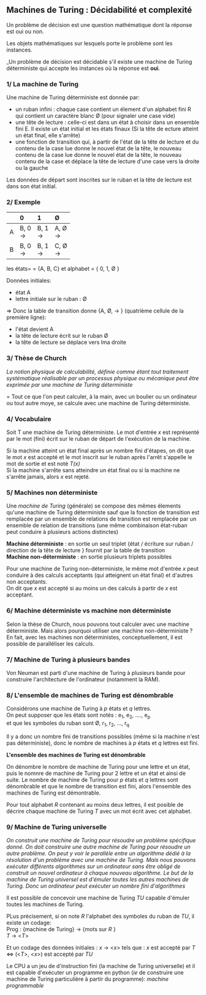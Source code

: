 ## Machines de Turing : Décidabilité et complexité  

Un problème de décision est une question mathématique dont la réponse est oui ou non.  

Les objets mathématiques sur lesquels porte le problème sont les instances.  

_Un problème de décision est décidable s'il existe une machine de Turing déterministe qui accepte les instances où la réponse est __oui__.  
### 1/ La machine de Turing

Une machine de Turing déterministe est donnée par:  
- un ruban infini : chaque case contient un élement d'un alphabet fini R qui contient un caractère blanc Ø (pour signaler une case vide)  
- une tête de lecture : celle-ci est dans un état à choisir dans un ensemble fini E. Il existe un état initial et les états finaux (Si la tête de ecture atteint un état final, elle s'arrête)  
- une fonction de transition qui, à partir de l'état de la tête de lecture et du contenu de la case lue donne le nouvel état de la tête, le nouveau contenu de la case lue donne le nouvel état de la tête, le nouveau contenu de la case et déplace la tête de lecture d'une case vers la droite ou la gauche  

Les données de départ sont inscrites sur le ruban et la tête de lecture est dans son état initial.  

### 2/ Exemple

|    | 0            | 1             | Ø             |
|:-:|:--------------|:--------------|:--------------|
| A | B, 0 <br/> -> | B, 1 <br/> -> | A, Ø <br/> -> |
| B | B, 0 <br/> -> | B, 1 <br/> -> | C, Ø <br/> -> |

les états= = {A, B, C}  et alphabet = { 0, 1, Ø }  

Données initiales:  
- état A
- lettre initiale sur le ruban : Ø  

=> Donc la table de transition donne {A, Ø, -> }  (quatrième cellule de la première ligne):  
- l'état devient A
- la tête de lecture écrit sur le ruban Ø
- la tête de lecture se déplace vers lma droite

### 3/ Thèse de Church

_La  notion physique de calculabilité, définie comme étant tout traitement systématique réalisable par un processus physique ou mécanique peut être exprimée par une machine de Turing déterministe_  

= Tout ce que l'on peut calculer, à la main, avec un boulier ou un ordinateur ou tout autre moye, se calcule avec une machine de Turing déterministe.  

### 4/ Vocabulaire

Soit T une machine de Turing déterministe. Le mot d'entrée _x_ est représenté par le mot (fini) écrit sur le ruban de départ  de l'exécution de la machine.  

Si la machine atteint un état final après un nombre fini d'étapes, on dit que le mot _x_ est accepté et le mot inscrit sur le ruban après l'arrêt s'appelle le mot de sortie et est noté _T(x)_  
Si la machine s'arrête sans atteindre un état final ou si la machine ne s'arrête jamais, alors _x_ est rejeté.  

### 5/ Machines non déterministe

Une _machine de Turing_ (générale) se compose des mêmes élements qu'une machine de Turing déterministe sauf que la fonction de transition est remplacée par un ensemble de relations de transition est remplacée par un ensemble de relation de transitions (une même combinaison état-ruban peut conduire à plusieurs actions distinctes)  

__Machine déterministe__ : en sortie un seul triplet {état / écriture sur ruban / direction de la tête de lecture } fournit par la table de transition  
__Machine non-déterministe__ : en sortie plusieurs triplets possibles  

Pour une machine de Turing non-déterministe, le même mot d'entrée _x_ peut conduire à des calculs acceptants (qui atteignent un état final) et d'autres non acceptants.  
On dit que _x_ est accepté si au moins un des calculs à partir de _x_ est acceptant.

### 6/ Machine déterministe vs machine non déterministe

Selon la thèse de Church, nous pouvons tout calculer avec une machine déterministe. Mais alors pourquoi utiliser une machine non-déterministe ?  En fait, avec les machines non déterministes, conceptuellement, il est possible de paralléliser les calculs.

### 7/ Machine de Turing à plusieurs bandes

Von Neuman est parti d'une machine de Turing à plusieurs bande pour construire l'architecture de l'ordinateur (notamment la RAM).

### 8/ L'ensemble de machines de Turing est dénombrable

Considérons une machine de Turing à _p_ états et _q_ lettres.  
On peut supposer que les états sont notés : e<sub>1</sub>, e<sub>2</sub>, ...., e<sub>p</sub>  
et que les symboles du ruban sont  Ø, r<sub>1</sub>, r<sub>2</sub>, ..., r<sub>q</sub>

Il y a donc un nombre fini de transitions possibles (même si la machine n'est pas déterministe), donc le nombre de machines à _p_ états et _q_ lettres est fini.  

__L'ensemble des machines de Turing est dénombrable__

On dénombre le nombre de machine de Turing pour une lettre et un état, puis le nomnre de machine de Turing pour 2 lettre et un état et ainsi de suite. Le nombre de machine de Turing pour _p_ états et _q_ lettres sont dénombrable et que le nombre de transition est fini, alors l'ensemble des machines de Turing est démontrable.  

Pour tout alphabet _R_ contenant au moins deux lettres, il est posible de décrire chaque machine de Turing _T_ avec un mot écrit avec cet alphabet.  

### 9/ Machine de Turing universelle

_On construit une machine de Turing pour résoudre un problème spécifique donné. On doit construire une autre machine de Turing pour résoudre un autre problème. On peut y voir le parallèle entre un algorithme dédié à la résolution d'un problème avec une machine de Turing. Mais nous pouvons exécuter différents algorithmes sur un ordinateur sans être obligé de construit un nouvel ordinateur à chaque nouveau algorithme. Le but de la machine de Turing universel est d'émuler toutes les autres machines de Turing. Donc un ordinateur peut exécuter un nombre fini d'algorithmes_  

Il est possible de concevoir une machine de Turing _TU_ capable d'émuler toutes les machines de Turing.  

PLus précisement, si on note _R_ l'alphabet des symboles du ruban de _TU_, il existe un codage:  
Prog : {machine de Turing} -> {mots sur _R_ }  
        _T_ -> <_T_> 
        
Et un codage des données initiales : _x_ -> <_x_> tels que : _x_ est accepté par _T_ <=> (<_T_>, <_x_>) est accepté par _TU_ 

Le CPU a un jeu de d'instruction fini (la machine de Turing universelle) et il est capable d'exécuter un programme en python (_ie_ de construire une machine de Turing particulière à partir du programme): _machine programmable_











